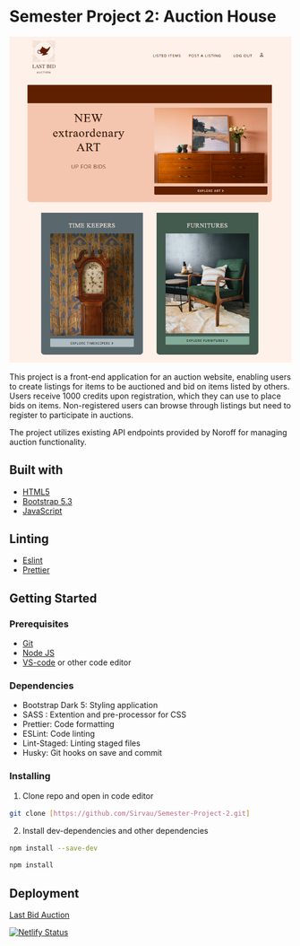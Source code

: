 # Semester Project 2: Auction House

![Alt text](./src/images/Skjermbilde%202024-05-19%20202648.png)

This project is a front-end application for an auction website, enabling users to create listings for items to be auctioned and bid on items listed by others. Users receive 1000 credits upon registration, which they can use to place bids on items. Non-registered users can browse through listings but need to register to participate in auctions.

The project utilizes existing API endpoints provided by Noroff for managing auction functionality.

## Built with

- [HTML5](https://html.spec.whatwg.org/multipage/)
- [Bootstrap 5.3](https://getbootstrap.com/docs/5.3/getting-started/introduction/)
- [JavaScript](https://www.javascript.com/)

## Linting

- [Eslint](https://eslint.org/)
- [Prettier](https://prettier.io/)

## Getting Started

### Prerequisites

- [Git](https://git-scm.com/downloads)
- [Node JS](https://nodejs.org/en/download)
- [VS-code](https://code.visualstudio.com/download) or other code editor

### Dependencies

- Bootstrap Dark 5: Styling application
- SASS : Extention and pre-processor for CSS
- Prettier: Code formatting
- ESLint: Code linting
- Lint-Staged: Linting staged files
- Husky: Git hooks on save and commit

### Installing

1. Clone repo and open in code editor

```bash
git clone [https://github.com/Sirvau/Semester-Project-2.git]
```

2. Install dev-dependencies and other dependencies

```bash
npm install --save-dev
```

```bash
npm install
```

## Deployment

[Last Bid Auction](https://tourmaline-truffle-c99c55.netlify.app/)

[![Netlify Status](https://api.netlify.com/api/v1/badges/a9b70b6a-eabe-47e5-bd9e-56149a414581/deploy-status)](https://app.netlify.com/sites/tourmaline-truffle-c99c55/deploys)

